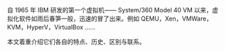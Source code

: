 自 1965 年 IBM 研发的第一个虚拟机—— System/360 Model 40 VM 以来，虚拟化软件如雨后春笋一般，迅速的冒了出来。例如 QEMU，Xen，VMWare，KVM，HyperV，VirtualBox ......

本文着重介绍它们各自的特点、历史、区别与联系。

